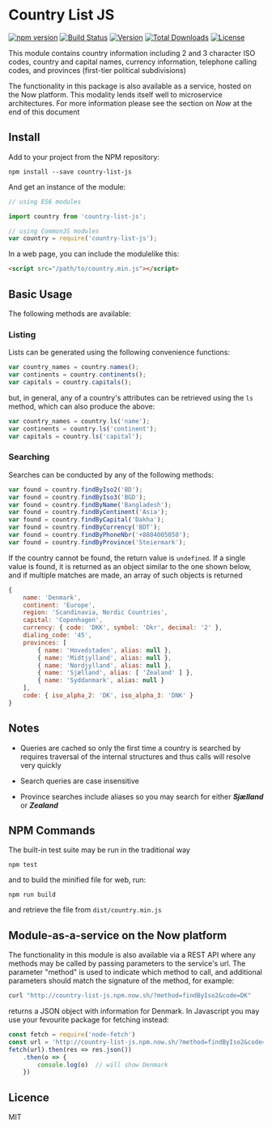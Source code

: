 # Country List JS

[![npm version](https://badge.fury.io/js/country-list-js.svg)](https://badge.fury.io/js/country-list-js)
[![Build Status](https://travis-ci.org/i-rocky/country-list-js.svg?branch=master)](https://travis-ci.org/i-rocky/country-list-js) [![Version](https://img.shields.io/npm/v/country-list-js.svg)](https://www.npmjs.com/package/country-list-js)
[![Total Downloads](https://img.shields.io/npm/dt/country-list-js.svg)](https://www.npmjs.com/package/country-list-js)
[![License](https://img.shields.io/github/license/i-rocky/country-list-js.svg)](https://github.com/i-rocky/country-list-js/blob/master/LICENSE)

This module contains country information including 2 and 3 character ISO codes, country and capital names,
currency information, telephone calling codes, and provinces (first-tier political subdivisions)

The functionality in this package is also available as a service, hosted on the Now platform.  This modality
lends itself well to microservice architectures.  For more information please see the section on *Now* at
the end of this document

## Install
Add to your project from the NPM repository:
```
npm install --save country-list-js
```
And get an instance of the module:
```javascript
// using ES6 modules

import country from 'country-list-js';

// using CommonJS modules
var country = require('country-list-js'); 
```
In a web page, you can include the modulelike this:
```html
<script src="/path/to/country.min.js"></script>
```

## Basic Usage

The following methods are available:

### Listing
Lists can be generated using the following convenience functions:
```js
var country_names = country.names();
var continents = country.continents();
var capitals = country.capitals();
```
but, in general, any of a country's attributes can be retrieved using
the `ls` method, which can also produce the above:
```js
var country_names = country.ls('name');
var continents = country.ls('continent');
var capitals = country.ls('capital');
```

### Searching
Searches can be conducted by any of the following methods:

```javascript
var found = country.findByIso2('BD');
var found = country.findByIso3('BGD');
var found = country.findByName('Bangladesh');
var found = country.findByContinent('Asia');
var found = country.findByCapital('Dakha');
var found = country.findByCurrency('BDT');
var found = country.findByPhoneNbr('+8804005050');
var found = country.findByProvince('Steiermark');
```

If the country cannot be found, the return value is  `undefined`.
If a single value is found, it is returned as an object similar to the
one shown below, and if multiple matches are made, an array of such
objects is returned

```javascript
{ 
    name: 'Denmark',
    continent: 'Europe',
    region: 'Scandinavia, Nordic Countries',
    capital: 'Copenhagen',
    currency: { code: 'DKK', symbol: 'Dkr', decimal: '2' },
    dialing_code: '45',
    provinces: [
        { name: 'Hovedstaden', alias: null },
        { name: 'Midtjylland', alias: null },
        { name: 'Nordjylland', alias: null },
        { name: 'Sjælland', alias: [ 'Zealand' ] },
        { name: 'Syddanmark', alias: null }
    ],
    code: { iso_alpha_2: 'DK', iso_alpha_3: 'DNK' } 
}
```

## Notes

* Queries are cached so only the first time a country is searched by requires traversal
of the internal structures and thus calls will resolve very quickly

* Search queries are case insensitive

* Province searches include aliases so you may search for either ***Sjælland*** or ***Zealand***

## NPM Commands

The built-in test suite may be run in the traditional way
```
npm test
```

and to build the minified file for web, run:
```
npm run build
```
and retrieve the file from `dist/country.min.js`

## Module-as-a-service on the Now platform

The functionality in this module is also available via a REST API where any methods 
may be called by passing parameters to the service's url.  The parameter "method" is
used to indicate which method to call, and additional parameters should match the
signature of the method, for example:
```bash
curl "http://country-list-js.npm.now.sh/?method=findByIso2&code=DK"
```
returns a JSON object with information for Denmark.  In Javascript you may use your fevourite
package for fetching instead:
```js
const fetch = require('node-fetch')
const url = 'http://country-list-js.npm.now.sh/?method=findByIso2&code=DK'
fetch(url).then(res => res.json())
    .then(o => {
        console.log(o)  // will show Denmark
    })
```

## Licence

MIT
